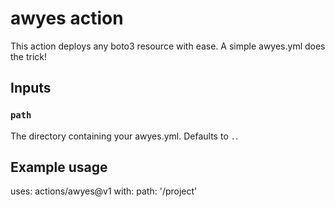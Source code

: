 # awyes action

This action deploys any boto3 resource with ease. A simple awyes.yml does the trick! 

## Inputs

### `path`

The directory containing your awyes.yml. Defaults to `.`.


## Example usage

uses: actions/awyes@v1
with:
  path: '/project'

